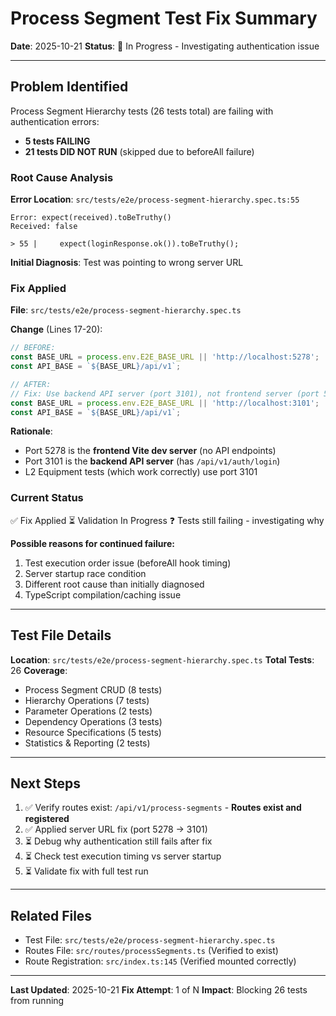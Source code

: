 # Process Segment Test Fix Summary

**Date**: 2025-10-21
**Status**: 🔧 In Progress - Investigating authentication issue

---

## Problem Identified

Process Segment Hierarchy tests (26 tests total) are failing with authentication errors:
- **5 tests FAILING**
- **21 tests DID NOT RUN** (skipped due to beforeAll failure)

### Root Cause Analysis

**Error Location**: `src/tests/e2e/process-segment-hierarchy.spec.ts:55`

```
Error: expect(received).toBeTruthy()
Received: false

> 55 |     expect(loginResponse.ok()).toBeTruthy();
```

**Initial Diagnosis**: Test was pointing to wrong server URL

### Fix Applied

**File**: `src/tests/e2e/process-segment-hierarchy.spec.ts`

**Change** (Lines 17-20):
```typescript
// BEFORE:
const BASE_URL = process.env.E2E_BASE_URL || 'http://localhost:5278';  // WRONG - Frontend server
const API_BASE = `${BASE_URL}/api/v1`;

// AFTER:
// Fix: Use backend API server (port 3101), not frontend server (port 5278)
const BASE_URL = process.env.E2E_BASE_URL || 'http://localhost:3101';  // CORRECT - Backend server
const API_BASE = `${BASE_URL}/api/v1`;
```

**Rationale**:
- Port 5278 is the **frontend Vite dev server** (no API endpoints)
- Port 3101 is the **backend API server** (has `/api/v1/auth/login`)
- L2 Equipment tests (which work correctly) use port 3101

### Current Status

✅ Fix Applied
⏳ Validation In Progress
❓ Tests still failing - investigating why

**Possible reasons for continued failure:**
1. Test execution order issue (beforeAll hook timing)
2. Server startup race condition
3. Different root cause than initially diagnosed
4. TypeScript compilation/caching issue

---

## Test File Details

**Location**: `src/tests/e2e/process-segment-hierarchy.spec.ts`
**Total Tests**: 26
**Coverage**:
- Process Segment CRUD (8 tests)
- Hierarchy Operations (7 tests)
- Parameter Operations (2 tests)
- Dependency Operations (3 tests)
- Resource Specifications (5 tests)
- Statistics & Reporting (2 tests)

---

## Next Steps

1. ✅ Verify routes exist: `/api/v1/process-segments` - **Routes exist and registered**
2. ✅ Applied server URL fix (port 5278 → 3101)
3. ⏳ Debug why authentication still fails after fix
4. ⏳ Check test execution timing vs server startup
5. ⏳ Validate fix with full test run

---

## Related Files

- Test File: `src/tests/e2e/process-segment-hierarchy.spec.ts`
- Routes File: `src/routes/processSegments.ts` (Verified to exist)
- Route Registration: `src/index.ts:145` (Verified mounted correctly)

---

**Last Updated**: 2025-10-21
**Fix Attempt**: 1 of N
**Impact**: Blocking 26 tests from running
